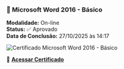 ### 📘 Microsoft Word 2016 - Básico  
**Modalidade:** On-line  
**Status:** ✅ Aprovado  
**Data de Conclusão:** 27/10/2025 às 14:17  

![Certificado Microsoft Word 2016 - Básico]([https://cdn.discordapp.com/attachments/SEU_LINK_AQUI/certificado_word2016.png](https://media.discordapp.net/attachments/1432437329490083880/1432437446796251227/image.png?ex=69010cd4&is=68ffbb54&hm=c605dd6e01224172a0793633c73f523cd33487ba114ece90bee98a24f4bf22fe&=&format=webp&quality=lossless&width=609&height=471))

🔗 **[Acessar Certificado](#)**
